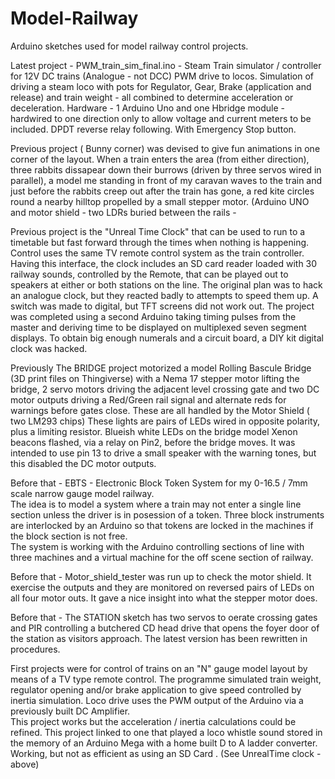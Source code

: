 # Model-Railway
Arduino sketches used for model railway control projects.

Latest project - PWM_train_sim_final.ino -  Steam Train simulator / controller for 12V DC trains (Analogue - not DCC)    PWM drive to locos.  Simulation of driving a steam loco with pots for Regulator, Gear, Brake  (application and release) and train weight - all combined to determine acceleration or deceleration.   Hardware - 1 Arduino Uno and one Hbridge module - hardwired to one direction only to allow voltage and current meters to be included.  DPDT reverse relay following.   With Emergency Stop button.

Previous project ( Bunny corner) was devised to give fun animations in one corner of the layout.  When a train enters the area (from either direction), three rabbits dissapear down their burrows (driven by three servos wired in parallel), a model me standing in front of my caravan waves to the train  and just before the rabbits creep out after the train has gone, a red kite circles round a nearby hilltop propelled by a small stepper motor.   (Arduino UNO and motor shield - two LDRs  buried between the rails -

Previous  project is the  "Unreal Time Clock"  that can be used to run to a timetable but fast forward through the times when nothing is happening.   Control uses the same TV remote control system as the train controller.
Having this interface, the clock includes an SD card reader loaded with 30 railway sounds, controlled by the Remote, that can be played out to speakers at either or both stations on the line.
The original plan was to hack an analogue clock, but they reacted badly to attempts to speed them up.  A switch was made to digital, but TFT screens did not work out.  The project was completed using a second 
Arduino taking timing pulses from the master and deriving time to be displayed on multiplexed seven segment displays.
To obtain big enough numerals and a circuit board, a DIY kit digital clock was hacked.

Previously The BRIDGE project motorized a model Rolling Bascule Bridge  (3D print files on Thingiverse) with a Nema 17 stepper motor lifting the bridge, 2 servo motors driving the adjacent level crossing gate and two DC motor outputs driving a Red/Green rail signal and alternate reds for warnings before gates close.  These are all handled by the Motor Shield ( two LM293 chips)
These lights are pairs of LEDs wired in opposite polarity, plus a limiting resistor.  Blueish white LEDs on the bridge model Xenon beacons flashed, via a relay on Pin2, before the bridge moves. It was intended to use pin 13 to drive a small speaker with the warning tones, but this disabled the DC motor outputs.

Before that  -  EBTS - Electronic Block Token System for my 0-16.5 / 7mm scale narrow gauge model railway.   
The idea is to model a system where a train may not enter a single line section unless the driver is in posession of a token.    Three block instruments are interlocked by an Arduino so that tokens are locked in the machines if the block section is not free.   
The system is working with the Arduino controlling sections of line with three machines and a virtual machine for the off scene section of railway.

Before that  -  Motor_shield_tester was run up to check the motor shield.  It exercise the outputs and they are monitored on reversed pairs of LEDs on all four motor outs.  It gave a nice insight into what the stepper motor does.

Before that  -  The STATION sketch has two servos to oerate crossing gates and PIR controlling a butchered CD head drive that opens the foyer door of the station as visitors approach.    The latest version has been rewritten in procedures.

First projects were for control of trains on an "N" gauge model layout by means of a TV type remote control.
The programme simulated train weight, regulator opening and/or brake application to give speed controlled by inertia simulation.   Loco drive uses the PWM output of the Arduino via a previously built DC Amplifier.   
This project works but the acceleration / inertia calculations could be refined.
This project linked to one that played a loco whistle sound stored in the memory of an Arduino Mega with a home built D to A ladder converter.  Working, but not as efficient as using an SD Card .  (See UnrealTime clock - above)

